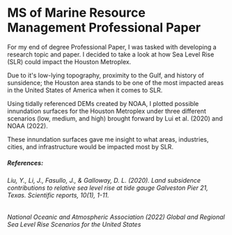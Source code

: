 # MS of Marine Resource Management Professional Paper

For my end of degree Professional Paper, I was tasked with developing a research topic and paper. I decided to take a look at how Sea Level Rise (SLR) could impact the Houston Metroplex.

Due to it's low-lying topography, proximity to the Gulf, and history of sunsidence; the Houston area stands to be one of the most impacted areas in the United States of America when it comes to SLR.

Using tidally referenced DEMs created by NOAA, I plotted possible innundation surfaces for the Houston Metroplex under three different scenarios (low, medium, and high) brought forward by Lui et al. (2020) and NOAA (2022).

These innundation surfaces gave me insight to what areas, industries, cities, and infrastructure would be impacted most by SLR.


##### References:

###### Liu, Y., Li, J., Fasullo, J., & Galloway, D. L. (2020). Land subsidence contributions to relative sea level rise at tide gauge Galveston Pier 21, Texas. Scientific reports, 10(1), 1-11. 

###### National Oceanic and Atmospheric Association (2022) Global and Regional Sea Level Rise Scenarios for the United States
